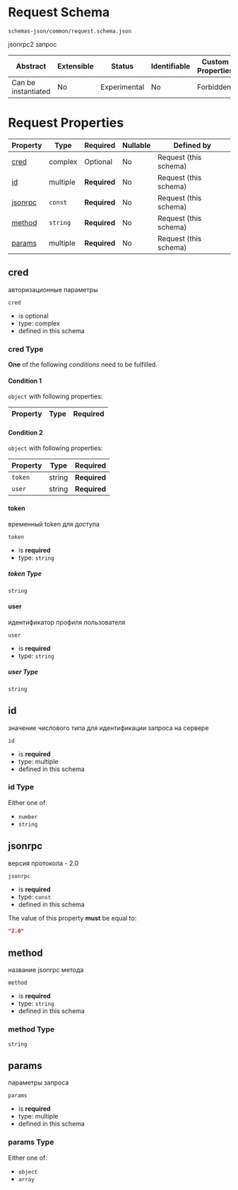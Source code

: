 # Request Schema

```
schemas-json/common/request.schema.json
```

jsonrpc2 запрос

| Abstract            | Extensible | Status       | Identifiable | Custom Properties | Additional Properties | Defined In                                        |
| ------------------- | ---------- | ------------ | ------------ | ----------------- | --------------------- | ------------------------------------------------- |
| Can be instantiated | No         | Experimental | No           | Forbidden         | Forbidden             | [common/request.schema.json](request.schema.json) |

# Request Properties

| Property            | Type     | Required     | Nullable | Defined by            |
| ------------------- | -------- | ------------ | -------- | --------------------- |
| [cred](#cred)       | complex  | Optional     | No       | Request (this schema) |
| [id](#id)           | multiple | **Required** | No       | Request (this schema) |
| [jsonrpc](#jsonrpc) | `const`  | **Required** | No       | Request (this schema) |
| [method](#method)   | `string` | **Required** | No       | Request (this schema) |
| [params](#params)   | multiple | **Required** | No       | Request (this schema) |

## cred

авторизационные параметры

`cred`

- is optional
- type: complex
- defined in this schema

### cred Type

**One** of the following _conditions_ need to be fulfilled.

#### Condition 1

`object` with following properties:

| Property | Type | Required |
| -------- | ---- | -------- |


#### Condition 2

`object` with following properties:

| Property | Type   | Required     |
| -------- | ------ | ------------ |
| `token`  | string | **Required** |
| `user`   | string | **Required** |

#### token

временный token для доступа

`token`

- is **required**
- type: `string`

##### token Type

`string`

#### user

идентификатор профиля пользователя

`user`

- is **required**
- type: `string`

##### user Type

`string`

## id

значение числового типа для идентификации запроса на сервере

`id`

- is **required**
- type: multiple
- defined in this schema

### id Type

Either one of:

- `number`
- `string`

## jsonrpc

версия протокола - 2.0

`jsonrpc`

- is **required**
- type: `const`
- defined in this schema

The value of this property **must** be equal to:

```json
"2.0"
```

## method

название jsonrpc метода

`method`

- is **required**
- type: `string`
- defined in this schema

### method Type

`string`

## params

параметры запроса

`params`

- is **required**
- type: multiple
- defined in this schema

### params Type

Either one of:

- `object`
- `array`

